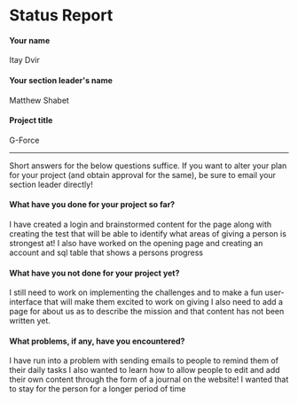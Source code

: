 # Status Report

#### Your name

Itay Dvir

#### Your section leader's name

Matthew Shabet

#### Project title

G-Force

***

Short answers for the below questions suffice. If you want to alter your plan for your project (and obtain approval for the same), be sure to email your section leader directly!

#### What have you done for your project so far?

I have created a login and brainstormed content for the page along with creating the test that will be able to identify what areas of giving a person is strongest at!
I also have worked on the opening page and creating an account and sql table that shows a persons progress

#### What have you not done for your project yet?

I still need to work on implementing the challenges and to make a fun user-interface that will make them excited to work on giving
I also need to add a page for about us as to describe the mission and that content has not been written yet.

#### What problems, if any, have you encountered?

I have run into a problem with sending emails to people to remind them of their daily tasks
I also wanted to learn how to allow people to edit and add their own content through the form of a journal on the website!
I wanted that to stay for the person for a longer period of time
